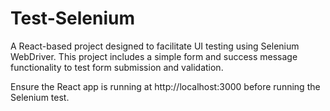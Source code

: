 # Test-Selenium

A React-based project designed to facilitate UI testing using Selenium WebDriver. This project includes a simple form and success message functionality to test form submission and validation.

Ensure the React app is running at http://localhost:3000 before running the Selenium test.
